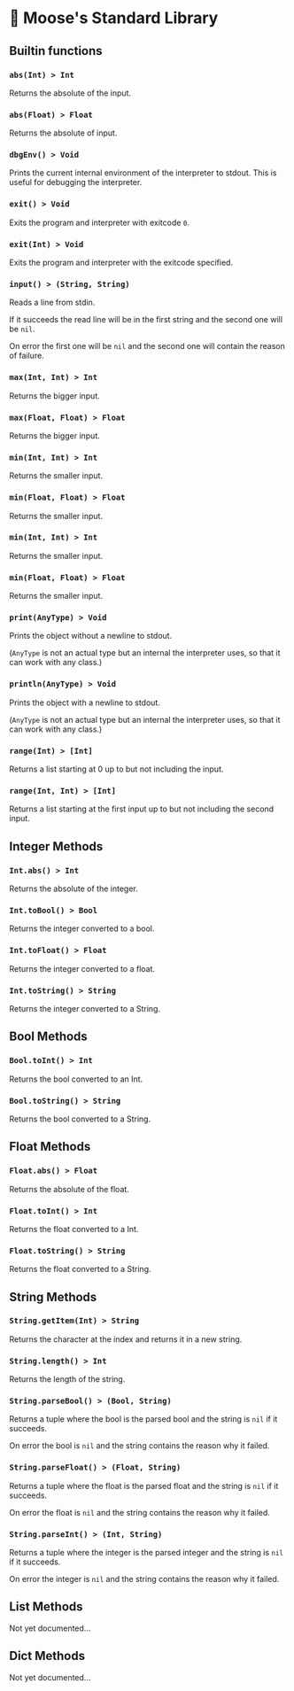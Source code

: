 # 📖 Moose's Standard Library

<!--
    NOTE FOR DEVELOPERS

    For formatting the documentation try to orient  on existing functions, whereas `println` should be an example/template.
-->

<!--
TODO: create a table of contents from the headers with python.

## Contents
-->

## Builtin functions

### `abs(Int) > Int`

Returns the absolute of the input.

### `abs(Float) > Float`

Returns the absolute of input.

### `dbgEnv() > Void`

Prints the current internal environment of the interpreter to stdout.
This is useful for debugging the interpreter.

### `exit() > Void`

Exits the program and interpreter with exitcode `0`.

### `exit(Int) > Void`

Exits the program and interpreter with the exitcode specified.

### `input() > (String, String)`

Reads a line from stdin.

If it succeeds the read line will be in the first string and the second one will be `nil`.

On error the first one will be `nil` and the second one will contain the reason of failure.

### `max(Int, Int) > Int`

Returns the bigger input.

### `max(Float, Float) > Float`

Returns the bigger input.

### `min(Int, Int) > Int`

Returns the smaller input.

### `min(Float, Float) > Float`

Returns the smaller input.

### `min(Int, Int) > Int`

Returns the smaller input.

### `min(Float, Float) > Float`

Returns the smaller input.

### `print(AnyType) > Void`

Prints the object without a newline to stdout.

(`AnyType` is not an actual type but an internal the interpreter uses, so that it can work with any class.)

### `println(AnyType) > Void`

Prints the object with a newline to stdout.

(`AnyType` is not an actual type but an internal the interpreter uses, so that it can work with any class.)

### `range(Int) > [Int]`

Returns a list starting at 0 up to but not including the input.

### `range(Int, Int) > [Int]`

Returns a list starting at the first input up to but not including the second input.

## Integer Methods

### `Int.abs() > Int`

Returns the absolute of the integer.

### `Int.toBool() > Bool`

Returns the integer converted to a bool.

### `Int.toFloat() > Float`

Returns the integer converted to a float.

### `Int.toString() > String`

Returns the integer converted to a String.

## Bool Methods

### `Bool.toInt() > Int`

Returns the bool converted to an Int.

### `Bool.toString() > String`

Returns the bool converted to a String.

## Float Methods

### `Float.abs() > Float`

Returns the absolute of the float.

### `Float.toInt() > Int`

Returns the float converted to a Int.

### `Float.toString() > String`

Returns the float converted to a String.

## String Methods

### `String.getItem(Int) > String`

Returns the character at the index and returns it in a new string.

### `String.length() > Int`

Returns the length of the string.

### `String.parseBool() > (Bool, String)`

Returns a tuple where the bool is the parsed bool and the string is `nil` if it succeeds.

On error the bool is `nil` and the string contains the reason why it failed.

### `String.parseFloat() > (Float, String)`

Returns a tuple where the float is the parsed float and the string is `nil` if it succeeds.

On error the float is `nil` and the string contains the reason why it failed.

### `String.parseInt() > (Int, String)`

Returns a tuple where the integer is the parsed integer and the string is `nil` if it succeeds.

On error the integer is `nil` and the string contains the reason why it failed.

## List Methods

Not yet documented...

## Dict Methods

Not yet documented...

